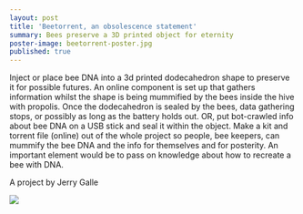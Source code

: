 ```yaml
---
layout: post
title: 'Beetorrent, an obsolescence statement'
summary: Bees preserve a 3D printed object for eternity
poster-image: beetorrent-poster.jpg
published: true
---
```

Inject or place bee DNA into a 3d printed dodecahedron shape to preserve it for possible futures. An online component is set up that gathers information whilst the shape is being mummified by the bees inside the hive with propolis. Once the dodecahedron is sealed by the bees, data gathering stops, or possibly as long as the battery holds out. OR, put bot-crawled info about bee DNA on a USB stick and seal it within the object. Make a kit and torrent file (online) out of the whole project so people, bee keepers, can mummify the bee DNA and the info for themselves and for posterity. An important element would be to pass on knowledge about how to recreate a bee with DNA.

A project by Jerry Galle

![](https://tools-for-things-and-ideas.github.io/images/beetorrent_stars.jpg)
